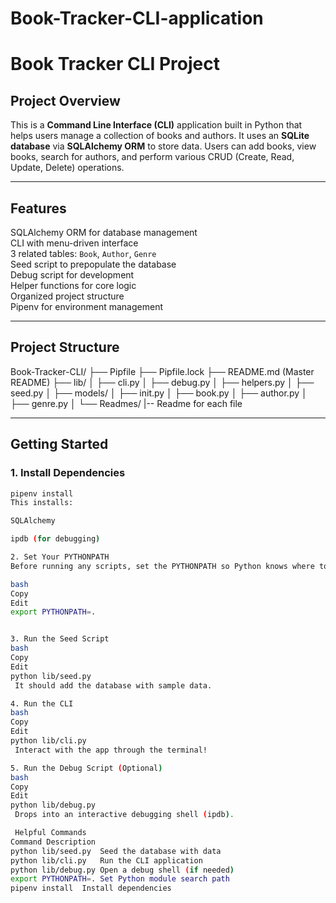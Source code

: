 # Book-Tracker-CLI-application

# Book Tracker CLI Project

## Project Overview

This is a **Command Line Interface (CLI)** application built in Python that helps users manage a collection of books and authors. It uses an **SQLite database** via **SQLAlchemy ORM** to store data. Users can add books, view books, search for authors, and perform various CRUD (Create, Read, Update, Delete) operations.

---

## Features

SQLAlchemy ORM for database management  
CLI with menu-driven interface  
3 related tables: `Book`, `Author`, `Genre`  
Seed script to prepopulate the database  
Debug script for development  
Helper functions for core logic  
Organized project structure  
Pipenv for environment management

---

## Project Structure

Book-Tracker-CLI/
├── Pipfile
├── Pipfile.lock
├── README.md (Master README)
├── lib/
│ ├── cli.py
│ ├── debug.py
│ ├── helpers.py
│ ├── seed.py
│
├── models/
│ ├── init.py
│ ├── book.py
│ ├── author.py
│ ├── genre.py
│
└── Readmes/
  |--  Readme for each file

---

## Getting Started

### 1. Install Dependencies

```bash
pipenv install
This installs:

SQLAlchemy

ipdb (for debugging)

2️. Set Your PYTHONPATH
Before running any scripts, set the PYTHONPATH so Python knows where to look for modules.

bash
Copy
Edit
export PYTHONPATH=.


3️. Run the Seed Script
bash
Copy
Edit
python lib/seed.py
 It should add the database with sample data.

4️. Run the CLI
bash
Copy
Edit
python lib/cli.py
 Interact with the app through the terminal!

5️. Run the Debug Script (Optional)
bash
Copy
Edit
python lib/debug.py
 Drops into an interactive debugging shell (ipdb).

 Helpful Commands
Command	Description
python lib/seed.py	Seed the database with data
python lib/cli.py	Run the CLI application
python lib/debug.py	Open a debug shell (if needed)
export PYTHONPATH=.	Set Python module search path
pipenv install	Install dependencies
